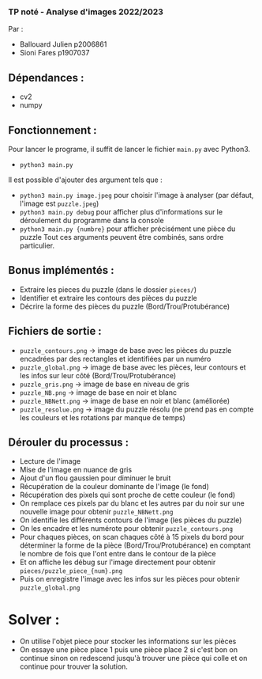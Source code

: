 ### TP noté - Analyse d'images 2022/2023
Par :
- Ballouard Julien p2006861
- Sioni Fares p1907037

## Dépendances :
- cv2
- numpy

## Fonctionnement :
Pour lancer le programe, il suffit de lancer le fichier `main.py` avec Python3.
- `python3 main.py`

Il est possible d'ajouter des argument tels que :
- `python3 main.py image.jpeg` pour choisir l'image à analyser (par défaut, l'image est `puzzle.jpeg`)
- `python3 main.py debug` pour afficher plus d'informations sur le déroulement du programme dans la console
- `python3 main.py {numbre}` pour afficher précisément une pièce du puzzle
Tout ces arguments peuvent être combinés, sans ordre particulier.

## Bonus implémentés :
- Extraire les pieces du puzzle (dans le dossier `pieces/`)
- Identifier et extraire les contours des pièces du puzzle
- Décrire la forme des pièces du puzzle (Bord/Trou/Protubérance)

## Fichiers de sortie :
- `puzzle_contours.png` -> image de base avec les pièces du puzzle encadrées par des rectangles et identifiées par un numéro
- `puzzle_global.png` -> image de base avec les pièces, leur contours et les infos sur leur côté (Bord/Trou/Protubérance)
- `puzzle_gris.png` -> image de base en niveau de gris
- `puzzle_NB.png` -> image de base en noir et blanc
- `puzzle_NBNett.png` -> image de base en noir et blanc (améliorée)
- `puzzle_resolue.png` -> image du puzzle résolu (ne prend pas en compte les couleurs et les rotations par manque de temps)

## Dérouler du processus :
- Lecture de l'image
- Mise de l'image en nuance de gris
- Ajout d'un flou gaussien pour diminuer le bruit
- Récupération de la couleur dominante de l'image (le fond)
- Récupération des pixels qui sont proche de cette couleur (le fond)
- On remplace ces pixels par du blanc et les autres par du noir sur une nouvelle image pour obtenir `puzzle_NBNett.png`
- On identifie les différents contours de l'image (les pièces du puzzle)
- On les encadre et les numérote pour obtenir `puzzle_contours.png`
- Pour chaques pièces, on scan chaques côté à 15 pixels du bord pour déterminer la forme de la pièce (Bord/Trou/Protubérance) en comptant le nombre de fois que l'ont entre dans le contour de la pièce
- Et on affiche les débug sur l'image directement pour obtenir `pieces/puzzle_piece_{num}.png`
- Puis on enregistre l'image avec les infos sur les pièces pour obtenir `puzzle_global.png`

# Solver :
- On utilise l'objet piece pour stocker les informations sur les pièces
- On essaye une pièce place 1 puis une pièce place 2 si c'est bon on continue sinon on redescend jusqu'à trouver une pièce qui colle et on continue pour trouver la solution.
